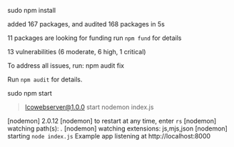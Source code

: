 sudo npm install

added 167 packages, and audited 168 packages in 5s

11 packages are looking for funding
  run `npm fund` for details

13 vulnerabilities (6 moderate, 6 high, 1 critical)

To address all issues, run:
  npm audit fix

Run `npm audit` for details.




sudo npm start

> lcowebserver@1.0.0 start
> nodemon index.js

[nodemon] 2.0.12
[nodemon] to restart at any time, enter `rs`
[nodemon] watching path(s): *.*
[nodemon] watching extensions: js,mjs,json
[nodemon] starting `node index.js`
Example app listening at http://localhost:8000
